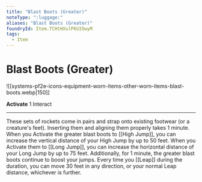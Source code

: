 ```yaml
---
title: "Blast Boots (Greater)"
noteType: ":luggage:"
aliases: "Blast Boots (Greater)"
foundryId: Item.TCHtHXulP6UIOwyM
tags:
  - Item
---
```


# Blast Boots (Greater)
![[systems-pf2e-icons-equipment-worn-items-other-worn-items-blast-boots.webp|150]]

**Activate** 1 Interact

* * *

These sets of rockets come in pairs and strap onto existing footwear (or a creature's feet). Inserting them and aligning them properly takes 1 minute. When you Activate the greater blast boots to [[High Jump]], you can increase the vertical distance of your High Jump by up to 50 feet. When you Activate them to [[Long Jump]], you can increase the horizontal distance of your Long Jump by up to 75 feet. Additionally, for 1 minute, the greater blast boots continue to boost your jumps. Every time you [[Leap]] during the duration, you can move 30 feet in any direction, or your normal Leap distance, whichever is further.
